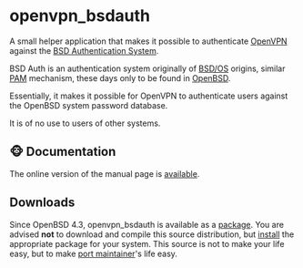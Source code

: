 # openvpn_bsdauth

A small helper application that makes it possible to authenticate
[OpenVPN](http://openvpn.net/) against the [BSD Authentication System](http://en.wikipedia.org/wiki/RADIUS).

BSD Auth is an authentication system originally of
[BSD/OS](http://en.wikipedia.org/wiki/BSD/OS) origins, similar
[PAM](http://en.wikipedia.org/wiki/Pluggable_Authentication_Modules)
mechanism, these days only to be found in [OpenBSD](http://www.openbsd.org/).

Essentially, it makes it possible for OpenVPN to authenticate users
against the OpenBSD system password database.

It is of no use to users of other systems.

## &#x1f435; Documentation

The online version of the manual page is [available](http://www.wormhole.hu/~ice/openvpn_bsdauth/openvpn_bsdauth.8.html).

## Downloads

Since OpenBSD 4.3, openvpn_bsdauth is available as a [package](http://www.openbsd.org/faq/faq15.html).
You are advised **not** to download and compile this source distribution,
but [install](http://www.openbsd.org/cgi-bin/man.cgi?query=pkg_add) the
appropriate package for your system. This source is not to make your life easy, but to make
[port maintainer](http://www.hazardous.org/~fkr/)'s life easy.

